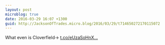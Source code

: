 ```yaml
---
layout: post
microblog: true
date: 2016-03-29 16:07 +1300
guid: http://JacksonOfTrades.micro.blog/2016/03/29/t714650272170115072.html
---
```

What even is Cloverfield→ [t.co/eUzaSoHnX...](https://t.co/eUzaSoHnX1)
